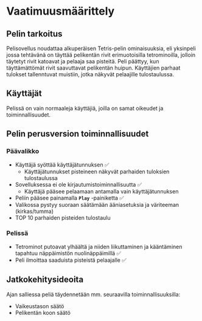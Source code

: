 # Vaatimuusmäärittely
## Pelin tarkoitus
Pelisovellus noudattaa alkuperäisen Tetris-pelin ominaisuuksia, eli yksinpeli jossa tehtävänä on täyttää pelikentän rivit erimuotoisilla tetrominoilla, jolloin täytetyt rivit katoavat ja pelaaja saa pisteitä. Peli päättyy, kun täyttämättömät rivit saavuttavat pelikentän huipun. Käyttäjien parhaat tulokset tallenntuvat muistiin, jotka näkyvät pelaajille tulostaulussa.

## Käyttäjät
Pelissä on vain normaaleja käyttäjiä, joilla on samat oikeudet ja toiminnallisuudet.

## Pelin perusversion toiminnallisuudet

### Päävalikko
- Käyttäjä syöttää käyttäjätunnuksen :white_check_mark:
    - Käyttäjätunnukset pisteineen näkyvät parhaiden tuloksien tulostaulussa
- Sovelluksessa ei ole kirjautumistoiminnallisuutta :white_check_mark:
    - Käyttäjä pääsee pelaamaan antamalla vain käyttäjätunnuksen
- Peliin pääsee painamalla **`Play`** -painiketta :white_check_mark:
- Valikossa pystyy suoraan säätämään ääniasetuksia ja väriteeman (kirkas/tumma)
- TOP 10 parhaiden pisteiden tulostaulu

### Pelissä
- Tetrominot putoavat ylhäältä ja niiden liikuttaminen ja kääntäminen tapahtuu näppäimistön nuolinäppäimillä :white_check_mark:
- Peli ilmoittaa saaduista pisteistä pelaajalle :white_check_mark:

## Jatkokehitysideoita
Ajan salliessa peliä täydennetään mm. seuraavilla toiminnallisuuksilla:

- Vaikeustason säätö
- Pelikentän koon säätö



